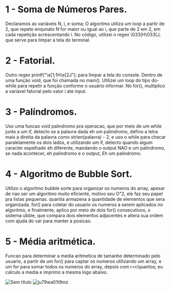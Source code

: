 # 1 - Soma de Números Pares.
Declaramos as variáveis N, i, e soma;
O algoritmo utiliza um loop a partir de 2, que repete enqunato N for maior ou igual ao i, que parte de 2 em 2, em cada repetição acrescentando i.
No código, utilizei o regex \033[H\033[J, que serve para limpar a tela do terminal.

# 2 - Fatorial.
Outro regex printf("\e[1;1H\e[2J"); para limpar a tela do console.
Dentro de uma função void, que foi chamada no main().
Utilizei um loop do tipo do-while para repetir a função conforme o usuário informar.
No for(), multiplico a variavel fatorial pelo valor i ate input.

# 3 - Palíndromos.
Uso uma funcao void palindromo pra operacao, que por meio de um while junto a um if, detecto se a palavra dada eh um palindromo, defino a letra mais a direita da palavra como strlen(palavra) - 2, e uso o while para checar paralelamente os dois lados, e utilizando um if, detecto quando algum caracter espelhado eh diferente, mandando o output NAO e um palindromo, se nada acontecer, eh palindromo e o output, Eh um palindromo.

# 4 - Algoritmo de Bubble Sort.
Utilizo o algoritmo bubble sorte para organizar os numeros do array, apesar de nao ser um algoritmo muito eficiente, motivo seu O"2, ele faz seu papel pra listas pequenas. quantia armazena a quantidade de elementos que sera organizada. for() para coletar do usuario os numeros a serem aplicados no algoritmo, e finalmente, aplico por meio de dois for() consecutivos, o sistema ubble, que compara dois elementos adjacentes e altera sua ordem com ajuda do var para manter a posicao.

# 5 - Média aritmética.
Funcao para determinar a media aritmetica de tamanho determinado pelo usuario, a partir de um for() para captar os numeros utilizando um array, e um for para somar todos os numeros do array, depois com         r=r/quantos; eu calculo a media e imprimo a mesma logo abaixo.


![Sem título](https://github.com/jazzymaster1/colmeia-teste/assets/141975423/27712e12-118f-4f64-9813-d945a78ddd05)
![ju79wa01t9mz](https://github.com/jazzymaster1/colmeia-teste/assets/141975423/39726553-6b49-4ed9-8c05-74eb9d681bd4)

